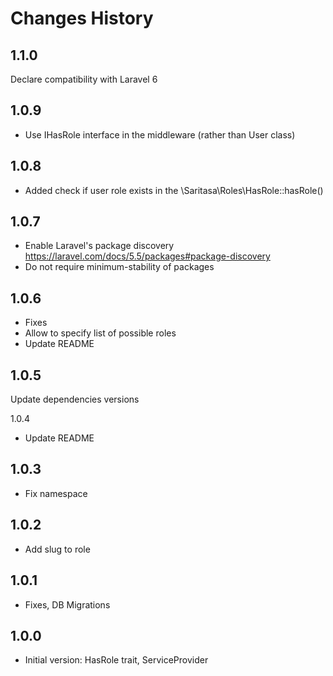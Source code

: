 # Changes History

1.1.0
-----
Declare compatibility with Laravel 6

1.0.9
-----
- Use IHasRole interface in the middleware (rather than User class)


1.0.8
-----
- Added check if user role exists in the \Saritasa\Roles\HasRole::hasRole()

1.0.7
-----
- Enable Laravel's package discovery https://laravel.com/docs/5.5/packages#package-discovery
- Do not require minimum-stability of packages

1.0.6
-----
- Fixes
- Allow to specify list of possible roles
- Update README

1.0.5
-----
Update dependencies versions

1.0.4
- Update README

1.0.3
-----
- Fix namespace

1.0.2
-----
- Add slug to role

1.0.1
-----
- Fixes, DB Migrations

1.0.0
-----

- Initial version:
HasRole trait, ServiceProvider

